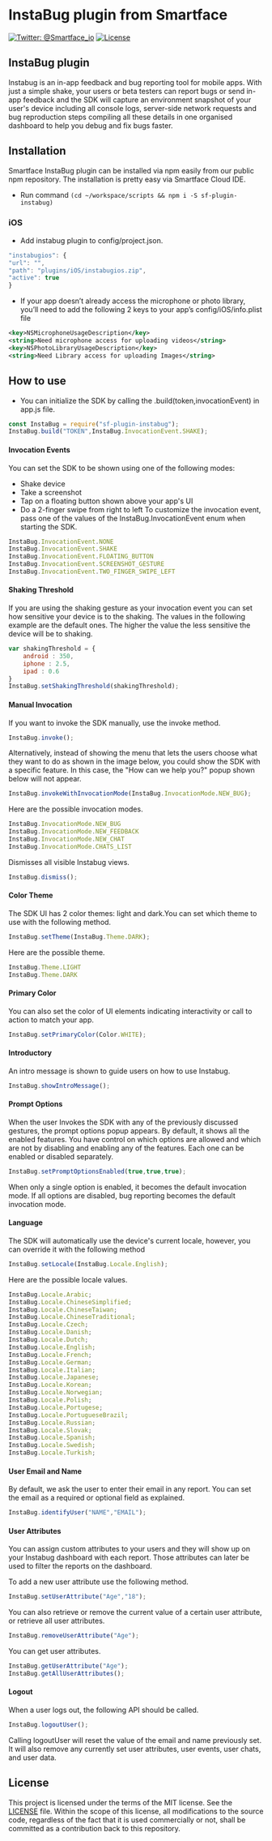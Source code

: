 # InstaBug plugin from Smartface
[![Twitter: @Smartface_io](https://img.shields.io/badge/contact-@Smartface_io-blue.svg?style=flat)](https://twitter.com/smartface_io)
[![License](https://img.shields.io/badge/license-MIT-green.svg?style=flat)](https://raw.githubusercontent.com/smartface/sf-extension-extendedlabel/master/LICENSE)

## InstaBug plugin
Instabug is an in-app feedback and bug reporting tool for mobile apps. With just a simple shake, your users or beta testers can report bugs or send in-app feedback and the SDK will capture an environment snapshot of your user's device including all console logs, server-side network requests and bug reproduction steps compiling all these details in one organised dashboard to help you debug and fix bugs faster.

## Installation
Smartface InstaBug plugin can be installed via npm easily from our public npm repository. The installation is pretty easy via Smartface Cloud IDE.

- Run command `(cd ~/workspace/scripts && npm i -S sf-plugin-instabug)`

### iOS
- Add instabug plugin to config/project.json.

```javascript
"instabugios": {
"url": "",
"path": "plugins/iOS/instabugios.zip",
"active": true
}
```
- If your app doesn’t already access the microphone or photo library, you’ll need to add the following 2 keys to your app’s config/iOS/info.plist file

```xml
<key>NSMicrophoneUsageDescription</key>
<string>Need microphone access for uploading videos</string>
<key>NSPhotoLibraryUsageDescription</key>
<string>Need Library access for uploading Images</string>
```

## How to use
- You can initialize the SDK by calling the .build(token,invocationEvent) in app.js file.
```javascript
const InstaBug = require("sf-plugin-instabug");
InstaBug.build("TOKEN",InstaBug.InvocationEvent.SHAKE);
```

#### Invocation Events
You can set the SDK to be shown using one of the following modes:

- Shake device
- Take a screenshot
- Tap on a floating button shown above your app's UI
- Do a 2-finger swipe from right to left
To customize the invocation event, pass one of the values of the InstaBug.InvocationEvent enum when starting the SDK.

```javascript
InstaBug.InvocationEvent.NONE
InstaBug.InvocationEvent.SHAKE
InstaBug.InvocationEvent.FLOATING_BUTTON
InstaBug.InvocationEvent.SCREENSHOT_GESTURE
InstaBug.InvocationEvent.TWO_FINGER_SWIPE_LEFT
```

#### Shaking Threshold
If you are using the shaking gesture as your invocation event you can set how sensitive your device is to the shaking. The values in the following example are the default ones. The higher the value the less sensitive the device will be to shaking.

```javascript
var shakingThreshold = {
	android : 350,
	iphone : 2.5,
	ipad : 0.6
}
InstaBug.setShakingThreshold(shakingThreshold);
```

#### Manual Invocation
If you want to invoke the SDK manually, use the invoke method.

```javascript
InstaBug.invoke();
```

Alternatively, instead of showing the menu that lets the users choose what they want to do as shown in the image below, you could show the SDK with a specific feature. In this case, the "How can we help you?" popup shown below will not appear.

```javascript
InstaBug.invokeWithInvocationMode(InstaBug.InvocationMode.NEW_BUG);
```

Here are the possible invocation modes.

```javascript
InstaBug.InvocationMode.NEW_BUG
InstaBug.InvocationMode.NEW_FEEDBACK
InstaBug.InvocationMode.NEW_CHAT
InstaBug.InvocationMode.CHATS_LIST
```

Dismisses all visible Instabug views.

```javascript
InstaBug.dismiss();
```

#### Color Theme

The SDK UI has 2 color themes: light and dark.You can set which theme to use with the following method.

```javascript
InstaBug.setTheme(InstaBug.Theme.DARK);
```

Here are the possible theme.

```javascript
InstaBug.Theme.LIGHT
InstaBug.Theme.DARK
```

#### Primary Color

You can also set the color of UI elements indicating interactivity or call to action to match your app.

```javascript
InstaBug.setPrimaryColor(Color.WHITE);
```

#### Introductory

An intro message is shown to guide users on how to use Instabug.

```javascript
InstaBug.showIntroMessage();
```

#### Prompt Options

When the user Invokes the SDK with any of the previously discussed gestures, the prompt options popup appears. By default, it shows all the enabled features. You have control on which options are allowed and which are not by disabling and enabling any of the features. Each one can be enabled or disabled separately.

```javascript
InstaBug.setPromptOptionsEnabled(true,true,true);
```

When only a single option is enabled, it becomes the default invocation mode. If all options are disabled, bug reporting becomes the default invocation mode.

#### Language

The SDK will automatically use the device's current locale, however, you can override it with the following method

```javascript
InstaBug.setLocale(InstaBug.Locale.English);
```

Here are the possible locale values.

```javascript
InstaBug.Locale.Arabic;
InstaBug.Locale.ChineseSimplified;
InstaBug.Locale.ChineseTaiwan;
InstaBug.Locale.ChineseTraditional;
InstaBug.Locale.Czech;
InstaBug.Locale.Danish;
InstaBug.Locale.Dutch;
InstaBug.Locale.English;
InstaBug.Locale.French;
InstaBug.Locale.German;
InstaBug.Locale.Italian;
InstaBug.Locale.Japanese;
InstaBug.Locale.Korean;
InstaBug.Locale.Norwegian;
InstaBug.Locale.Polish;
InstaBug.Locale.Portugese;
InstaBug.Locale.PortugueseBrazil;
InstaBug.Locale.Russian;
InstaBug.Locale.Slovak;
InstaBug.Locale.Spanish;
InstaBug.Locale.Swedish;
InstaBug.Locale.Turkish;
```

#### User Email and Name

By default, we ask the user to enter their email in any report. You can set the email as a required or optional field as explained.

```javascript
InstaBug.identifyUser("NAME","EMAIL");
```

#### User Attributes

You can assign custom attributes to your users and they will show up on your Instabug dashboard with each report. Those attributes can later be used to filter the reports on the dashboard.

To add a new user attribute use the following method.

```javascript
InstaBug.setUserAttribute("Age","18");
```

You can also retrieve or remove the current value of a certain user attribute, or retrieve all user attributes.

```javascript
InstaBug.removeUserAttribute("Age");
```

You can get user attributes.

```javascript
InstaBug.getUserAttribute("Age");
InstaBug.getAllUserAttributes();
```

#### Logout

When a user logs out, the following API should be called.

```javascript
InstaBug.logoutUser();
```

Calling logoutUser will reset the value of the email and name previously set. It will also remove any currently set user attributes, user events, user chats, and user data.

## License
This project is licensed under the terms of the MIT license. See the [LICENSE](https://raw.githubusercontent.com/smartface/sf-extension-extendedlabel/master/LICENSE) file. Within the scope of this license, all modifications to the source code, regardless of the fact that it is used commercially or not, shall be committed as a contribution back to this repository.

